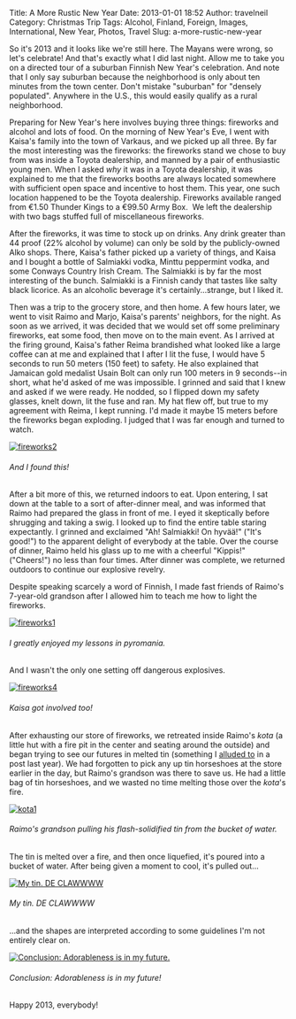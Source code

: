 Title: A More Rustic New Year
Date: 2013-01-01 18:52
Author: travelneil
Category: Christmas Trip
Tags: Alcohol, Finland, Foreign, Images, International, New Year, Photos, Travel
Slug: a-more-rustic-new-year

So it's 2013 and it looks like we're still here. The Mayans were wrong,
so let's celebrate! And that's exactly what I did last night. Allow me
to take you on a directed tour of a suburban Finnish New Year's
celebration. And note that I only say suburban because the neighborhood
is only about ten minutes from the town center. Don't mistake "suburban"
for "densely populated". Anywhere in the U.S., this would easily qualify
as a rural neighborhood.

Preparing for New Year's here involves buying three things: fireworks
and alcohol and lots of food. On the morning of New Year's Eve, I went
with Kaisa's family into the town of Varkaus, and we picked up all
three. By far the most interesting was the fireworks: the fireworks
stand we chose to buy from was inside a Toyota dealership, and manned by
a pair of enthusiastic young men. When I asked *why* it was in a Toyota
dealership, it was explained to me that the fireworks booths are always
located somewhere with sufficient open space and incentive to host them.
This year, one such location happened to be the Toyota dealership.
Fireworks available ranged from €1.50 Thunder Kings to a €99.50 Army
Box.  We left the dealership with two bags stuffed full of miscellaneous
fireworks.

After the fireworks, it was time to stock up on drinks. Any drink
greater than 44 proof (22% alcohol by volume) can only be sold by the
publicly-owned Alko shops. There, Kaisa's father picked up a variety of
things, and Kaisa and I bought a bottle of Salmiakki vodka, Minttu
peppermint vodka, and some Conways Country Irish Cream. The Salmiakki is
by far the most interesting of the bunch. Salmiakki is a Finnish candy
that tastes like salty black licorice. As an alcoholic beverage it's
certainly...strange, but I liked it.

Then was a trip to the grocery store, and then home. A few hours later,
we went to visit Raimo and Marjo, Kaisa's parents' neighbors, for the
night. As soon as we arrived, it was decided that we would set off some
preliminary fireworks, eat some food, then move on to the main event. As
I arrived at the firing ground, Kaisa's father Reima brandished what
looked like a large coffee can at me and explained that I after I lit
the fuse, I would have 5 seconds to run 50 meters (150 feet) to safety.
He also explained that Jamaican gold medalist Usain Bolt can only run
100 meters in 9 seconds--in short, what he'd asked of me was impossible.
I grinned and said that I knew and asked if we were ready. He nodded, so
I flipped down my safety glasses, knelt down, lit the fuse and ran. My
hat flew off, but true to my agreement with Reima, I kept running. I'd
made it maybe 15 meters before the fireworks began exploding. I judged
that I was far enough and turned to watch.

[![fireworks2]({photo}fireworks2.jpg)]({static}/images/fireworks2.jpg)

######  And I found this!

After a bit more of this, we returned indoors to eat. Upon entering, I
sat down at the table to a sort of after-dinner meal, and was informed
that Raimo had prepared the glass in front of me. I eyed it skeptically
before shrugging and taking a swig. I looked up to find the entire table
staring expectantly. I grinned and exclaimed "Ah! Salmiakki! On hyvää!"
("It's good!") to the apparent delight of everybody at the table. Over
the course of dinner, Raimo held his glass up to me with a cheerful
"Kippis!" ("Cheers!") no less than four times. After dinner was
complete, we returned outdoors to continue our explosive revelry.

Despite speaking scarcely a word of Finnish, I made fast friends of
Raimo's 7-year-old grandson after I allowed him to teach me how to light
the fireworks.

[![fireworks1]({photo}fireworks1.jpg)]({static}/images/fireworks1.jpg)

######  I greatly enjoyed my lessons in pyromania.

And I wasn't the only one setting off dangerous explosives.

[![fireworks4]({photo}fireworks4.jpg)]({static}/images/fireworks4.jpg)

######  Kaisa got involved too!

After exhausting our store of fireworks, we retreated inside Raimo's
*kota* (a little hut with a fire pit in the center and seating around
the outside) and began trying to see our futures in melted tin
(something I [alluded
to](http://travelneil.wordpress.com/2012/01/01/and-a-happy-new-year/) in
a post last year). We had forgotten to pick any up tin horseshoes at the
store earlier in the day, but Raimo's grandson was there to save us. He
had a little bag of tin horseshoes, and we wasted no time melting those
over the *kota*'s fire.

[![kota1]({photo}kota1.jpg)]({static}/images/kota1.jpg)

######  Raimo's grandson pulling his flash-solidified tin from the bucket of  water.

The tin is melted over a fire, and then once liquefied, it's poured into
a bucket of water. After being given a moment to cool, it's pulled
out...

[![My tin.
DE
CLAWWWW]({photo}kota3.jpg)]({static}/images/kota3.jpg)

######  My tin. DE CLAWWWW

...and the shapes are interpreted according to some guidelines I'm not
entirely clear on.

[![Conclusion: Adorableness is in my
future.]({photo}kota4.jpg)]({static}/images/kota4.jpg)

######  Conclusion: Adorableness is in my future!

Happy 2013, everybody!
